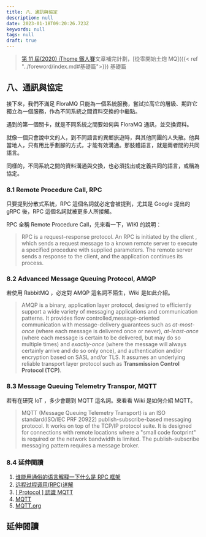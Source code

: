 ```yaml
---
title: 八、通訊與協定
description: null
date: 2023-01-18T09:20:26.723Z
keywords: null
tags: null
draft: true
---
```


> [第 11 屆(2020) iThome 鐵人賽](https://ithelp.ithome.com.tw/users/20107551/ironman/2172)文章補完計劃，[從零開始土炮 MQ]({{< ref "../foreword/index.md#基礎篇">}}) 基礎篇


<!--more-->

## 八、通訊與協定

接下來，我們不滿足 FloraMQ 只能為一個系統服務，嘗試拉高它的層級、期許它獨立為一個服務，作為不同系統之間資料交換的中繼點。

遇到的第一個關卡，就是不同系統之間要如何與 FloraMQ 通訊，並交換資料。

就像一個只會說中文的人，到不同語言的異鄉旅遊時，與其他同團的人失散。他與當地人，只有用比手劃腳的方式，才能有效溝通。那肢體語言，就是兩者間的共同語言。

同樣的，不同系統之間的資料溝通與交換，也必須找出或定義共同的語言，或稱為協定。

### 8.1 Remote Procedure Call, RPC

只要提到分散式系統，RPC 這個名詞就必定會被提到，尤其是 Google 提出的 gRPC 後，RPC 這個名詞就被更多人所接觸。

RPC 全稱 Remote Procedure Call，先來看一下，WIKI 的說明：

> RPC is a request–response protocol. An RPC is initiated by the client , which sends a request message to a known remote server to execute a specified procedure with supplied parameters. The remote server sends a response to the client, and the application continues its process.

### 8.2 Advanced Message Queuing Protocol, AMQP

若使用 RabbitMQ ，必定對 AMQP 這名詞不陌生，Wiki 是如此介紹。

> AMQP is a binary, application layer protocol, designed to efficiently support a wide variety of messaging applications and communication patterns. It provides flow controlled,message-oriented communication with message-delivery guarantees such as *at-most-once* (where each message is delivered once or never), *at-least-once* (where each message is certain to be delivered, but may do so multiple times) and *exactly-once* (where the message will always certainly arrive and do so only once), and authentication and/or encryption based on SASL and/or TLS. It assumes an underlying reliable transport layer protocol such as **Transmission Control Protocol (TCP)**.

### 8.3 Message Queuing Telemetry Transpor, MQTT

若有在研究 IoT ，多少會聽到 MQTT 這名詞。來看看 Wiki 是如何介紹 MQTT。

> MQTT (Message Queuing Telemetry Transport) is an ISO standard(ISO/IEC PRF 20922) publish-subscribe-based messaging protocol. It works on top of the TCP/IP protocol suite. It is designed for connections with remote locations where a "small code footprint" is required or the network bandwidth is limited. The publish-subscribe messaging pattern requires a message broker.

### 8.4 延伸閱讀

1. [谁能用通俗的语言解释一下什么是 RPC 框架](https://www.zhihu.com/question/25536695)
2. [远程过程调用(RPC)详解](https://waylau.com/remote-procedure-calls/)
3. [[ Protocol ] 認識 MQTT](https://oranwind.org/-broker-ren-shi-mqtt/)
4. [MQTT](https://en.wikipedia.org/wiki/MQTT)
5. [MQTT.org](http://mqtt.org/)

## 延伸閱讀
